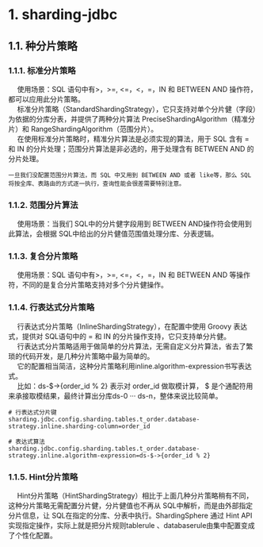 


# 1. sharding-jdbc
<!-- 
分片策略
https://segmentfault.com/a/1190000037706070
https://www.cnblogs.com/mr-yang-localhost/p/8313360.html
-->

## 1.1. 种分片策略
### 1.1.1. 标准分片策略  
&emsp; 使用场景：SQL 语句中有>，>=, <=，<，=，IN 和 BETWEEN AND 操作符，都可以应用此分片策略。  
&emsp; 标准分片策略（StandardShardingStrategy），它只支持对单个分片健（字段）为依据的分库分表，并提供了两种分片算法 PreciseShardingAlgorithm（精准分片）和 RangeShardingAlgorithm（范围分片）。  
&emsp; 在使用标准分片策略时，精准分片算法是必须实现的算法，用于 SQL 含有 = 和 IN 的分片处理；范围分片算法是非必选的，用于处理含有 BETWEEN AND 的分片处理。  

    一旦我们没配置范围分片算法，而 SQL 中又用到 BETWEEN AND 或者 like等，那么 SQL 将按全库、表路由的方式逐一执行，查询性能会很差需要特别注意。

### 1.1.2. 范围分片算法
&emsp; 使用场景：当我们 SQL中的分片健字段用到 BETWEEN AND操作符会使用到此算法，会根据 SQL中给出的分片健值范围值处理分库、分表逻辑。  

### 1.1.3. 复合分片策略
&emsp; 使用场景：SQL 语句中有>，>=, <=，<，=，IN 和 BETWEEN AND 等操作符，不同的是复合分片策略支持对多个分片健操作。  


### 1.1.4. 行表达式分片策略
&emsp; 行表达式分片策略（InlineShardingStrategy），在配置中使用 Groovy 表达式，提供对 SQL语句中的 = 和 IN 的分片操作支持，它只支持单分片健。  
&emsp; 行表达式分片策略适用于做简单的分片算法，无需自定义分片算法，省去了繁琐的代码开发，是几种分片策略中最为简单的。  
&emsp; 它的配置相当简洁，这种分片策略利用inline.algorithm-expression书写表达式。  
&emsp; 比如：ds-$->{order_id % 2} 表示对 order_id 做取模计算， $ 是个通配符用来承接取模结果，最终计算出分库ds-0 ··· ds-n，整体来说比较简单。  

```text
# 行表达式分片键
sharding.jdbc.config.sharding.tables.t_order.database-strategy.inline.sharding-column=order_id

# 表达式算法
sharding.jdbc.config.sharding.tables.t_order.database-strategy.inline.algorithm-expression=ds-$->{order_id % 2}
```

### 1.1.5. Hint分片策略
&emsp; Hint分片策略（HintShardingStrategy）相比于上面几种分片策略稍有不同，这种分片策略无需配置分片健，分片健值也不再从 SQL中解析，而是由外部指定分片信息，让 SQL在指定的分库、分表中执行。ShardingSphere 通过 Hint API实现指定操作，实际上就是把分片规则tablerule 、databaserule由集中配置变成了个性化配置。  

